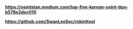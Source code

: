 **https://osintstan.medium.com/top-five-korean-osint-tips-b578e2dec010**

**https://github.com/SwanLeeSec/rokinttool**
